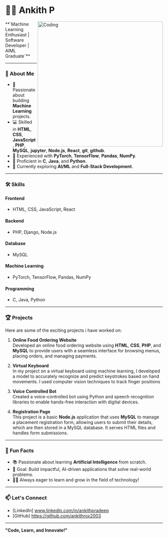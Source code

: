 # 👨‍💻 Ankith P
<img align="right" alt="Coding" width="400" src="https://i.pinimg.com/originals/ef/09/36/ef0936558e58d6bebf73fee2ae895fe3.gif">
**`Machine Learning Enthusiast | Software Developer | AIML Graduate`**

---

### 🚀 About Me  
- 🧠 Passionate about building **Machine Learning** projects.  
- 💻 Skilled in **HTML**, **CSS**, **JavaScript**, **PHP**, **MySQL**, **jupyter**, **Node.js**, **React**, **git**, **github**.
- 🧪 Experienced with **PyTorch**, **TensorFlow**, **Pandas**, **NumPy**.  
- 📜 Proficient in **C**, **Java**, and **Python**.  
- 🌱 Currently exploring **AI/ML** and **Full-Stack Development**.  

---

### 🛠️ Skills  

#### **Frontend**
- HTML, CSS, JavaScript, React  
#### **Backend**
- PHP, Django, Node.js  
#### **Database**
- MySQL  
#### **Machine Learning**
- PyTorch, TensorFlow, Pandas, NumPy  
#### **Programming**
- C, Java, Python  

---

### 🏆 Projects  
Here are some of the exciting projects i have worked on:  

1. **Online Food Ordering Website**  
Developed an online food ordering website using **HTML**, **CSS**, **PHP**, and **MySQL** to provide users with a seamless interface for browsing menus, placing orders, and managing payments. 

2. **Virtual Keyboard**  
In my project on a virtual keyboard using machine learning, I developed a model to accurately recognize and predict keystrokes based on hand movements. I used computer vision techniques to track finger positions

3. **Voice Controlled Bot**  
Created a voice-controlled bot using Python and speech recognition libraries to enable hands-free interaction with digital devices.

4. **Registration Page**  
This project is a basic **Node.js** application that uses **MySQL** to manage a placement registration form, allowing users to submit their details, which are then stored in a MySQL database. It serves HTML files and handles form submissions.
---

### 🌟 Fun Facts  
- 📚 Passionate about learning **Artificial Intelligence** from scratch.  
- 🎯 Goal: Build impactful, AI-driven applications that solve real-world problems.  
- 🏃‍♂️ Always eager to learn and grow in the field of technology!  

---

### 📫 Let's Connect  
- [LinkedIn] www.linkedin.com/in/ankithpradeep 
- [GitHub] https://github.com/ankithrox2003 

---

**"Code, Learn, and Innovate!"**
